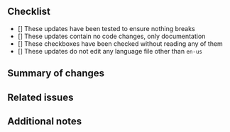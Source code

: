 <!--
	Thanks for taking the time to contribute to BIDOME!
	Please fill out this form in order for your pull request to be considered
	anything inside of these <> is a comment and can be ignored 
-->
## Checklist
- [] These updates have been tested to ensure nothing breaks
- [] These updates contain no code changes, only documentation
- [] These checkboxes have been checked without reading any of them
- [] These updates do not edit any language file other than `en-us`

## Summary of changes
<!-- What was chaned in this pull request -->

## Related issues
<!-- 
	If this resolves any issues please mention them here, 
	if the issue gets resolved via this PR then prefix it with `closes` 
-->

## Additional notes
<!-- If you have any additional notes write them down here -->
